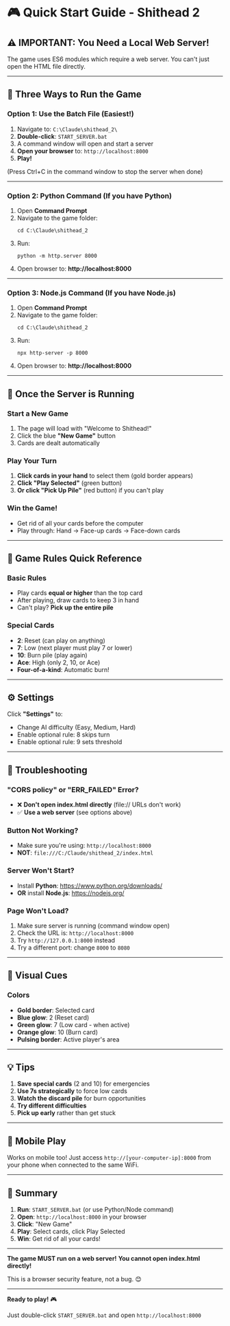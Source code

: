 # 🎮 Quick Start Guide - Shithead 2

## ⚠️ IMPORTANT: You Need a Local Web Server!

The game uses ES6 modules which require a web server. You can't just open the HTML file directly.

---

## 🚀 Three Ways to Run the Game

### Option 1: Use the Batch File (Easiest!)
1. Navigate to: `C:\Claude\shithead_2\`
2. **Double-click**: `START_SERVER.bat`
3. A command window will open and start a server
4. **Open your browser** to: `http://localhost:8000`
5. **Play!**

(Press Ctrl+C in the command window to stop the server when done)

---

### Option 2: Python Command (If you have Python)
1. Open **Command Prompt**
2. Navigate to the game folder:
   ```
   cd C:\Claude\shithead_2
   ```
3. Run:
   ```
   python -m http.server 8000
   ```
4. Open browser to: **http://localhost:8000**

---

### Option 3: Node.js Command (If you have Node.js)
1. Open **Command Prompt**
2. Navigate to the game folder:
   ```
   cd C:\Claude\shithead_2
   ```
3. Run:
   ```
   npx http-server -p 8000
   ```
4. Open browser to: **http://localhost:8000**

---

## 🎯 Once the Server is Running

### Start a New Game
1. The page will load with "Welcome to Shithead!"
2. Click the blue **"New Game"** button
3. Cards are dealt automatically

### Play Your Turn
1. **Click cards in your hand** to select them (gold border appears)
2. **Click "Play Selected"** (green button)
3. **Or click "Pick Up Pile"** (red button) if you can't play

### Win the Game!
- Get rid of all your cards before the computer
- Play through: Hand → Face-up cards → Face-down cards

---

## 🎯 Game Rules Quick Reference

### Basic Rules
- Play cards **equal or higher** than the top card
- After playing, draw cards to keep 3 in hand
- Can't play? **Pick up the entire pile**

### Special Cards
- **2**: Reset (can play on anything)
- **7**: Low (next player must play 7 or lower)
- **10**: Burn pile (play again)
- **Ace**: High (only 2, 10, or Ace)
- **Four-of-a-kind**: Automatic burn!

---

## ⚙️ Settings

Click **"Settings"** to:
- Change AI difficulty (Easy, Medium, Hard)
- Enable optional rule: 8 skips turn
- Enable optional rule: 9 sets threshold

---

## 🐛 Troubleshooting

### "CORS policy" or "ERR_FAILED" Error?
- ❌ **Don't open index.html directly** (file:// URLs don't work)
- ✅ **Use a web server** (see options above)

### Button Not Working?
- Make sure you're using: `http://localhost:8000`
- **NOT**: `file:///C:/Claude/shithead_2/index.html`

### Server Won't Start?
- Install **Python**: https://www.python.org/downloads/
- **OR** install **Node.js**: https://nodejs.org/

### Page Won't Load?
1. Make sure server is running (command window open)
2. Check the URL is: `http://localhost:8000`
3. Try `http://127.0.0.1:8000` instead
4. Try a different port: change `8000` to `8080`

---

## 🎨 Visual Cues

### Colors
- **Gold border**: Selected card
- **Blue glow**: 2 (Reset card)
- **Green glow**: 7 (Low card - when active)
- **Orange glow**: 10 (Burn card)
- **Pulsing border**: Active player's area

---

## 💡 Tips

1. **Save special cards** (2 and 10) for emergencies
2. **Use 7s strategically** to force low cards
3. **Watch the discard pile** for burn opportunities
4. **Try different difficulties**
5. **Pick up early** rather than get stuck

---

## 📱 Mobile Play

Works on mobile too! Just access `http://[your-computer-ip]:8000` from your phone when connected to the same WiFi.

---

## 🎯 Summary

1. **Run**: `START_SERVER.bat` (or use Python/Node command)
2. **Open**: `http://localhost:8000` in your browser
3. **Click**: "New Game"
4. **Play**: Select cards, click Play Selected
5. **Win**: Get rid of all your cards!

---

**The game MUST run on a web server!**
**You cannot open index.html directly!**

This is a browser security feature, not a bug. 😊

---

**Ready to play!** 🎮

Just double-click `START_SERVER.bat` and open `http://localhost:8000`
